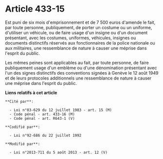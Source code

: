 # Article 433-15

Est puni de six mois d'emprisonnement et de 7 500 euros d'amende le fait, par toute personne, publiquement, de porter un
costume ou un uniforme, d'utiliser un véhicule, ou de faire usage d'un insigne ou d'un document présentant, avec les
costumes, uniformes, véhicules, insignes ou documents distinctifs réservés aux fonctionnaires de la police nationale ou aux
militaires, une ressemblance de nature à causer une méprise dans l'esprit du public.

Les mêmes peines sont applicables au fait, par toute personne, de faire publiquement usage d'un emblème ou d'une dénomination
présentant avec l'un des signes distinctifs des conventions signées à Genève le 12 août 1949 et de leurs protocoles
additionnels une ressemblance de nature à causer une méprise dans l'esprit du public.

**Liens relatifs à cet article**

	**Cité par**:

	  - Loi n°83-629 du 12 juillet 1983 - art. 15 (M)
	  - Code pénal - art. 433-16 (M)
	  - Code pénal - art. R643-1 (V)

	**Codifié par**:

	  - Loi n°92-686 du 22 juillet 1992

	**Modifié par**:

	  - Loi n°2013-711 du 5 août 2013 - art. 12 (V)

